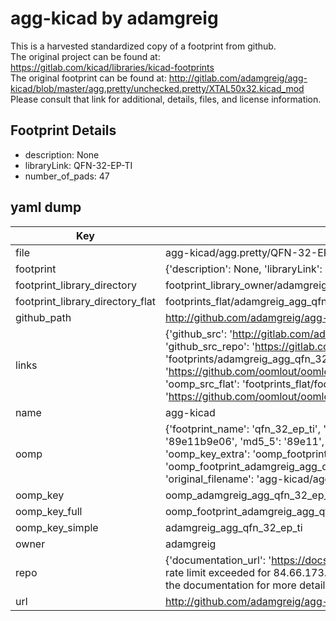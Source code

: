 # agg-kicad by adamgreig  
This is a harvested standardized copy of a footprint from github.  
The original project can be found at:  
https://gitlab.com/kicad/libraries/kicad-footprints  
The original footprint can be found at:
http://gitlab.com/adamgreig/agg-kicad/blob/master/agg.pretty/unchecked.pretty/XTAL50x32.kicad_mod
Please consult that link for additional, details, files, and license information.  
## Footprint Details
* description: None  
* libraryLink: QFN-32-EP-TI  
* number_of_pads: 47  
## yaml dump  
| Key | Value |  
| --- | --- |  
| file | agg-kicad/agg.pretty/QFN-32-EP-TI.kicad_mod |  
| footprint | {'description': None, 'libraryLink': 'QFN-32-EP-TI', 'number_of_pads': 47} |  
| footprint_library_directory | footprint_library_owner/adamgreig_agg-kicad |  
| footprint_library_directory_flat | footprints_flat/adamgreig_agg_qfn_32_ep_ti/working |  
| github_path | http://github.com/adamgreig/agg-kicad/blob/master/agg.pretty/QFN-32-EP-TI.kicad_mod |  
| links | {'github_src': 'http://gitlab.com/adamgreig/agg-kicad/blob/master/agg.pretty/unchecked.pretty/XTAL50x32.kicad_mod', 'github_src_repo': 'https://gitlab.com/kicad/libraries/kicad-footprints', 'oomp_bot': 'footprints/adamgreig_agg_qfn_32_ep_ti/working', 'oomp_bot_github': 'https://github.com/oomlout/oomlout_oomp_footprint_bot/tree/main/footprints/adamgreig_agg_qfn_32_ep_ti/working', 'oomp_src_flat': 'footprints_flat/footprints_flat/adamgreig_agg_qfn_32_ep_ti/working', 'oomp_src_flat_github': 'https://github.com/oomlout/oomlout_oomp_footprint_src/tree/main/footprints_flat/adamgreig_agg_qfn_32_ep_ti/working'} |  
| name | agg-kicad |  
| oomp | {'footprint_name': 'qfn_32_ep_ti', 'library_name': 'agg', 'md5': '89e11b9e06fc4de1b0fc67a4d877e5c0', 'md5_10': '89e11b9e06', 'md5_5': '89e11', 'md5_6': '89e11b', 'oomp_key': 'oomp_adamgreig_agg_qfn_32_ep_ti', 'oomp_key_extra': 'oomp_footprint_adamgreig_agg_qfn_32_ep_ti', 'oomp_key_full': 'oomp_footprint_adamgreig_agg_qfn_32_ep_ti_89e11b', 'oomp_key_simple': 'adamgreig_agg_qfn_32_ep_ti', 'original_filename': 'agg-kicad/agg.pretty/QFN-32-EP-TI.kicad_mod', 'owner_name': 'adamgreig'} |  
| oomp_key | oomp_adamgreig_agg_qfn_32_ep_ti |  
| oomp_key_full | oomp_footprint_adamgreig_agg_qfn_32_ep_ti |  
| oomp_key_simple | adamgreig_agg_qfn_32_ep_ti |  
| owner | adamgreig |  
| repo | {'documentation_url': 'https://docs.github.com/rest/overview/resources-in-the-rest-api#rate-limiting', 'message': "API rate limit exceeded for 84.66.173.59. (But here's the good news: Authenticated requests get a higher rate limit. Check out the documentation for more details.)"} |  
| url | http://github.com/adamgreig/agg-kicad |  

